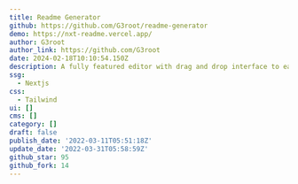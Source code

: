 ```yaml
---
title: Readme Generator
github: https://github.com/G3root/readme-generator
demo: https://nxt-readme.vercel.app/
author: G3root
author_link: https://github.com/G3root
date: 2024-02-18T10:10:54.150Z
description: A fully featured editor with drag and drop interface to easily build READMEs
ssg:
  - Nextjs
css:
  - Tailwind
ui: []
cms: []
category: []
draft: false
publish_date: '2022-03-11T05:51:18Z'
update_date: '2022-03-31T05:58:59Z'
github_star: 95
github_fork: 14
---
```

